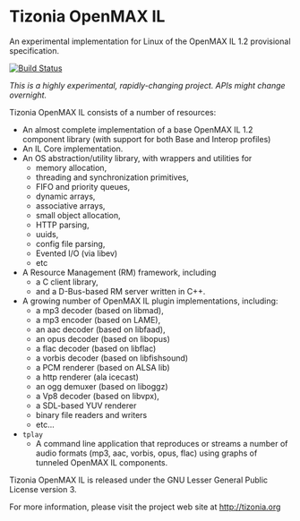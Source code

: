 Tizonia OpenMAX IL
==================

An experimental implementation for Linux of the OpenMAX IL 1.2 provisional
specification.

[![Build Status](https://travis-ci.org/tizonia/tizonia-openmax-il.png)](https://travis-ci.org/tizonia/tizonia-openmax-il)

_This is a highly experimental, rapidly-changing project. APIs might change overnight._

Tizonia OpenMAX IL consists of a number of resources:

* An almost complete implementation of a base OpenMAX IL 1.2 component library
  (with support for both Base and Interop profiles)
* An IL Core implementation.
* An OS abstraction/utility library, with wrappers and utilities for
    * memory allocation,
    * threading and synchronization primitives,
    * FIFO and priority queues,
    * dynamic arrays,
    * associative arrays,
    * small object allocation,
    * HTTP parsing,
    * uuids,
    * config file parsing,
    * Evented I/O (via libev)
    * etc
* A Resource Management (RM) framework, including
  * a C client library,
  * and a D-Bus-based RM server written in C++.
* A growing number of OpenMAX IL plugin implementations, including:
  * a mp3 decoder (based on libmad),
  * a mp3 encoder (based on LAME),
  * an aac decoder (based on libfaad),
  * an opus decoder (based on libopus)
  * a flac decoder (based on libflac)
  * a vorbis decoder (based on libfishsound)
  * a PCM renderer (based on ALSA lib)
  * a http renderer (ala icecast)
  * an ogg demuxer (based on liboggz)
  * a Vp8 decoder (based on libvpx),
  * a SDL-based YUV renderer
  * binary file readers and writers
  * etc...
* `tplay`
  * A command line application that reproduces or streams a number of audio
    formats (mp3, aac, vorbis, opus, flac) using graphs of tunneled OpenMAX IL
    components.

Tizonia OpenMAX IL is released under the GNU Lesser General Public License
version 3.

For more information, please visit the project web site at http://tizonia.org

